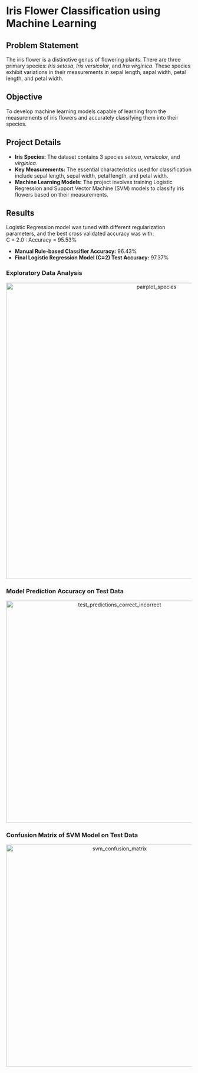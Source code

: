 # Iris Flower Classification using Machine Learning

## Problem Statement

The iris flower is a distinctive genus of flowering plants. There are three primary species: *Iris setosa*, *Iris versicolor*, and *Iris virginica*. These species exhibit variations in their measurements in sepal length, sepal width, petal length, and petal width.

## Objective

To develop machine learning models capable of learning from the measurements of iris flowers and accurately classifying them into their species.

## Project Details

- **Iris Species:** The dataset contains 3 species *setosa*, *versicolor*, and *virginica*.
- **Key Measurements:** The essential characteristics used for classification include sepal length, sepal width, petal length, and petal width.
- **Machine Learning Models:** The project involves training Logistic Regression and Support Vector Machine (SVM) models to classify iris flowers based on their measurements.

## Results

Logistic Regression model was tuned with different regularization parameters, and the best cross validated accuracy was  with:  
    C = 2.0 : Accuracy = 95.53%

- **Manual Rule-based Classifier Accuracy:** 96.43%  
- **Final Logistic Regression Model (C=2) Test Accuracy:** 97.37%

### Exploratory Data Analysis  
<p align="center">
  <img src="https://github.com/user-attachments/assets/060702a1-9aed-44de-95b1-a80e38d66165" alt="pairplot_species" width="800" />
</p>

### Model Prediction Accuracy on Test Data  
<p align="center">
  <img src="https://github.com/user-attachments/assets/4827a19a-a908-4f86-aaa3-ef2643227cd3" alt="test_predictions_correct_incorrect" width="600" />
</p>

### Confusion Matrix of SVM Model on Test Data  
<p align="center">
  <img src="https://github.com/user-attachments/assets/59a7309c-1f65-47e7-9bec-ee91b22ca816" alt="svm_confusion_matrix" width="600" />
</p>



